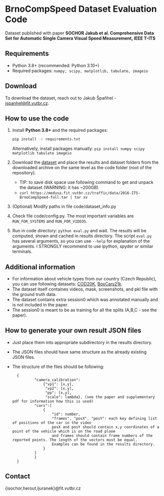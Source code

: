 # BrnoCompSpeed Dataset Evaluation Code

Dataset published with paper **SOCHOR Jakub et al. Comprehensive Data Set for Automatic Single Camera Visual Speed Measurement, IEEE T-ITS**

## Requirements

- Python 3.8+ (recommended: Python 3.10+)
- Required packages: `numpy, scipy, matplotlib, tabulate, imageio`

## Download
To download the dataset, reach out to Jakub Špaňhel - ispanhel@fit.vutbr.cz. 


## How to use the code

1. Install **Python 3.8+** and the required packages:
   ```bash
   pip install -r requirements.txt
   ```
   Alternatively, install packages manually: `pip install numpy scipy matplotlib tabulate imageio`

2. Download the [dataset](https://medusa.fit.vutbr.cz/traffic/research-topics/traffic-camera-calibration/brnocompspeed/) and place the results and dataset folders from the downloaded archive on the same level as the code folder (root of the repository).
   * TIP: to save disk space use following command to get and unpack the dataset (WARNING: it has ~200GB)
   * `curl https://medusa.fit.vutbr.cz/traffic/data/2016-ITS-BrnoCompSpeed-full.tar | tar xv`

3. (Optional) Modify paths in file code/dataset_info.py

4. Check file code/config.py. The most important variables are `RUN_FOR_SYSTEMS` and `RUN_FOR_VIDEOS`.

5. Run in code directory: `python eval.py` and wait. The results will be computed, shown and cached in results directory. The script `eval.py` has several arguments, so you can use `--help` for explanation of the arguments. I STRONGLY recommend to use ipython, spyder or similar terminals. 


## Additional information

* For information about vehicle types from our country (Czech Republic), you can use following datasets:  [COD20K](http://www.fit.vutbr.cz/research/groups/graph/PoseEstimation/), [BoxCars21k](https://medusa.fit.vutbr.cz/traffic/).
* The dataset itself containes videos, mask, screenshots, and pkl file with the ground truth data.
* The dataset contains extra session0 which was annotated manually and is not included in the paper.
* The session0 is meant to be as training for all the splits (A,B,C - see the paper).


## How to generate your own result JSON files
* Just place them into appropriate subdirectory in the results directory.
* The JSON files should have same structure as the already existing JSON files.
* The structure of the files should be following:

		{
		        "camera_calibration": 
					{"vp1": [x,y], 
					 "vp2": [x,y], 
                     "pp": [x,y], 
                     "scale": lambda}, (see the paper and supplementary pdf for information how this is used)
		        "cars":[
		        	{
		        		"id": number,
		        		"frames", "posX", "posY": each key defining list of positions of the car in the video
		        		posX and posY should contain x,y coordinates of a point of the vehicle which is on the road plane
		        		and frames should contain frame numbers of the reported points. The length of the vectors must be equal.
		        		Examples can be found in the results directory. 
		        	}
		        ]
		        }
		}

## Contact 
{isochor,herout,ijuranek}@fit.vutbr.cz
